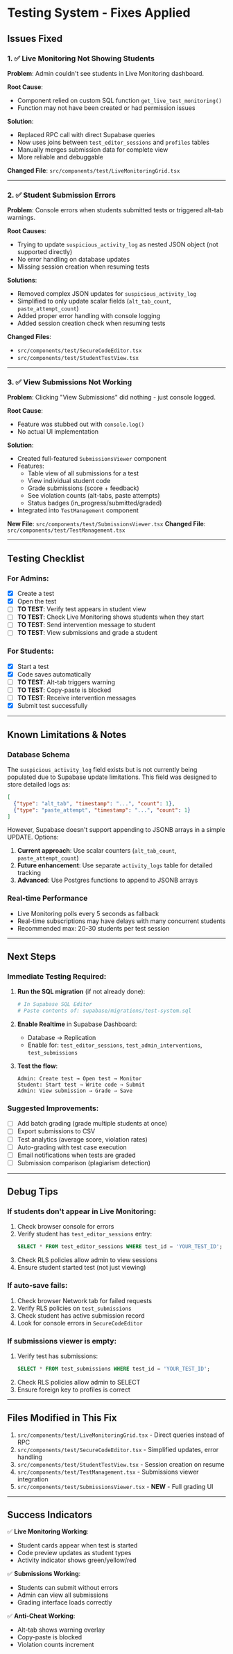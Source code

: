 # Testing System - Fixes Applied

## Issues Fixed

### 1. ✅ Live Monitoring Not Showing Students
**Problem**: Admin couldn't see students in Live Monitoring dashboard.

**Root Cause**:
- Component relied on custom SQL function `get_live_test_monitoring()`
- Function may not have been created or had permission issues

**Solution**:
- Replaced RPC call with direct Supabase queries
- Now uses joins between `test_editor_sessions` and `profiles` tables
- Manually merges submission data for complete view
- More reliable and debuggable

**Changed File**: `src/components/test/LiveMonitoringGrid.tsx`

---

### 2. ✅ Student Submission Errors
**Problem**: Console errors when students submitted tests or triggered alt-tab warnings.

**Root Causes**:
- Trying to update `suspicious_activity_log` as nested JSON object (not supported directly)
- No error handling on database updates
- Missing session creation when resuming tests

**Solutions**:
- Removed complex JSON updates for `suspicious_activity_log`
- Simplified to only update scalar fields (`alt_tab_count`, `paste_attempt_count`)
- Added proper error handling with console logging
- Added session creation check when resuming tests

**Changed Files**:
- `src/components/test/SecureCodeEditor.tsx`
- `src/components/test/StudentTestView.tsx`

---

### 3. ✅ View Submissions Not Working
**Problem**: Clicking "View Submissions" did nothing - just console logged.

**Root Cause**:
- Feature was stubbed out with `console.log()`
- No actual UI implementation

**Solution**:
- Created full-featured `SubmissionsViewer` component
- Features:
  - Table view of all submissions for a test
  - View individual student code
  - Grade submissions (score + feedback)
  - See violation counts (alt-tabs, paste attempts)
  - Status badges (in_progress/submitted/graded)
- Integrated into `TestManagement` component

**New File**: `src/components/test/SubmissionsViewer.tsx`
**Changed File**: `src/components/test/TestManagement.tsx`

---

## Testing Checklist

### For Admins:
- [x] Create a test
- [x] Open the test
- [ ] **TO TEST**: Verify test appears in student view
- [ ] **TO TEST**: Check Live Monitoring shows students when they start
- [ ] **TO TEST**: Send intervention message to student
- [ ] **TO TEST**: View submissions and grade a student

### For Students:
- [x] Start a test
- [x] Code saves automatically
- [ ] **TO TEST**: Alt-tab triggers warning
- [ ] **TO TEST**: Copy-paste is blocked
- [ ] **TO TEST**: Receive intervention messages
- [x] Submit test successfully

---

## Known Limitations & Notes

### Database Schema
The `suspicious_activity_log` field exists but is not currently being populated due to Supabase update limitations. This field was designed to store detailed logs as:
```json
[
  {"type": "alt_tab", "timestamp": "...", "count": 1},
  {"type": "paste_attempt", "timestamp": "...", "count": 1}
]
```

However, Supabase doesn't support appending to JSONB arrays in a simple UPDATE. Options:
1. **Current approach**: Use scalar counters (`alt_tab_count`, `paste_attempt_count`)
2. **Future enhancement**: Use separate `activity_logs` table for detailed tracking
3. **Advanced**: Use Postgres functions to append to JSONB arrays

### Real-time Performance
- Live Monitoring polls every 5 seconds as fallback
- Real-time subscriptions may have delays with many concurrent students
- Recommended max: 20-30 students per test session

---

## Next Steps

### Immediate Testing Required:
1. **Run the SQL migration** (if not already done):
   ```bash
   # In Supabase SQL Editor
   # Paste contents of: supabase/migrations/test-system.sql
   ```

2. **Enable Realtime** in Supabase Dashboard:
   - Database → Replication
   - Enable for: `test_editor_sessions`, `test_admin_interventions`, `test_submissions`

3. **Test the flow**:
   ```
   Admin: Create test → Open test → Monitor
   Student: Start test → Write code → Submit
   Admin: View submission → Grade → Save
   ```

### Suggested Improvements:
- [ ] Add batch grading (grade multiple students at once)
- [ ] Export submissions to CSV
- [ ] Test analytics (average score, violation rates)
- [ ] Auto-grading with test case execution
- [ ] Email notifications when tests are graded
- [ ] Submission comparison (plagiarism detection)

---

## Debug Tips

### If students don't appear in Live Monitoring:
1. Check browser console for errors
2. Verify student has `test_editor_sessions` entry:
   ```sql
   SELECT * FROM test_editor_sessions WHERE test_id = 'YOUR_TEST_ID';
   ```
3. Check RLS policies allow admin to view sessions
4. Ensure student started test (not just viewing)

### If auto-save fails:
1. Check browser Network tab for failed requests
2. Verify RLS policies on `test_submissions`
3. Check student has active submission record
4. Look for console errors in `SecureCodeEditor`

### If submissions viewer is empty:
1. Verify test has submissions:
   ```sql
   SELECT * FROM test_submissions WHERE test_id = 'YOUR_TEST_ID';
   ```
2. Check RLS policies allow admin to SELECT
3. Ensure foreign key to profiles is correct

---

## Files Modified in This Fix

1. `src/components/test/LiveMonitoringGrid.tsx` - Direct queries instead of RPC
2. `src/components/test/SecureCodeEditor.tsx` - Simplified updates, error handling
3. `src/components/test/StudentTestView.tsx` - Session creation on resume
4. `src/components/test/TestManagement.tsx` - Submissions viewer integration
5. `src/components/test/SubmissionsViewer.tsx` - **NEW** - Full grading UI

---

## Success Indicators

✅ **Live Monitoring Working**:
- Student cards appear when test is started
- Code preview updates as student types
- Activity indicator shows green/yellow/red

✅ **Submissions Working**:
- Students can submit without errors
- Admin can view all submissions
- Grading interface loads correctly

✅ **Anti-Cheat Working**:
- Alt-tab shows warning overlay
- Copy-paste is blocked
- Violation counts increment
